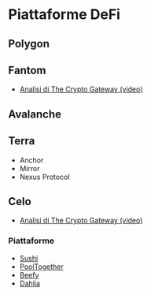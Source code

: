 # Piattaforme DeFi

## Polygon

## Fantom

- [Analisi di The Crypto Gateway (video)](https://youtu.be/C3CwGCGh97g)

## Avalanche

## Terra

- Anchor
- Mirror
- Nexus Protocol

## Celo

- [Analisi di The Crypto Gateway (video)](https://youtu.be/Tvqwhr4oCGY)

### Piattaforme
- [Sushi](https://app.sushi.com/farm)
- [PoolTogether](https://app.pooltogether.com/?filter=celo)
- [Beefy](https://app.beefy.finance/#/celo)
- [Dahlia](https://dahlia.finance/)
